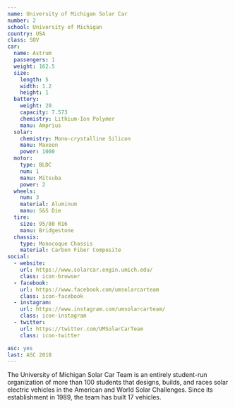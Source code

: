 ```yaml
---
name: University of Michigan Solar Car
number: 2
school: University of Michigan
country: USA
class: SOV
car: 
  name: Astrum
  passengers: 1
  weight: 162.5
  size:
    length: 5
    width: 1.2
    height: 1
  battery: 
    weight: 20
    capacity: 7.573
    chemistry: Lithium-Ion Polymer
    manu: Amprius
  solar: 
    chemistry: Mono-crystalline Silicon
    manu: Maxeon
    power: 1000
  motor: 
    type: BLDC
    num: 1
    manu: Mitsuba
    power: 2
  wheels: 
    num: 3
    material: Aluminum
    manu: S&S Die
  tire:
    size: 95/80 R16
    manu: Bridgestone
  chassis: 
    type: Monocoque Chassis
    material: Carbon Fiber Composite
social: 
  - website: 
    url: https://www.solarcar.engin.umich.edu/
    class: icon-browser
  - facebook: 
    url: https://www.facebook.com/umsolarcarteam
    class: icon-facebook
  - instagram: 
    url: https://www.instagram.com/umsolarcarteam/
    class: icon-instagram
  - twitter: 
    url: https://twitter.com/UMSolarCarTeam
    class: icon-twitter

asc: yes
last: ASC 2018
---
```

The University of Michigan Solar Car Team is an entirely student-run organization of more than 100 students that designs, builds, and races solar electric vehicles in the American and World Solar Challenges. Since its establishment in 1989, the team has built 17 vehicles.